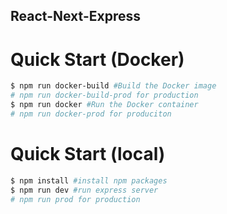 ## React-Next-Express

# Quick Start (Docker)

```bash
$ npm run docker-build #Build the Docker image
# npm run docker-build-prod for production
$ npm run docker #Run the Docker container
# npm run docker-prod for produciton
```

# Quick Start (local)
```bash
$ npm install #install npm packages
$ npm run dev #run express server
# npm run prod for production
```